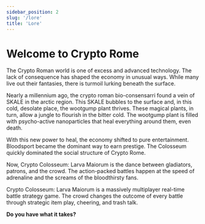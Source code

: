 ```yaml
---
sidebar_position: 2
slug: '/lore'
title: 'Lore'
---
```


# Welcome to Crypto Rome

The Crypto Roman world is one of excess and advanced technology.
The lack of consequence has shaped the economy in unusual ways.
While many live out their fantasies, there is turmoil lurking
beneath the surface.

Nearly a millennium ago, the crypto roman bio-consensarri found a
vein of SKALE in the arctic region. This SKALE bubbles to the
surface and, in this cold, desolate place, the wootgump plant
thrives. These magical plants, in turn, allow a jungle to flourish
in the bitter cold. The wootgump plant is filled with
psycho-active nanoparticles that heal everything around them, even
death.

With this new power to heal, the economy shifted to pure
entertainment. Bloodsport became the dominant way to earn
prestige. The Colosseum quickly dominated the social structure of
Crypto Rome.

Now, Crypto Colosseum: Larva Maiorum is the dance between
gladiators, patrons, and the crowd. The action-packed battles
happen at the speed of adrenaline and the screams of the
bloodthirsty fans.

Crypto Colosseum: Larva Maiorum is a massively multiplayer
real-time battle strategy game. The crowd changes the outcome of
every battle through strategic item play, cheering, and trash
talk.

**Do you have what it takes?**
